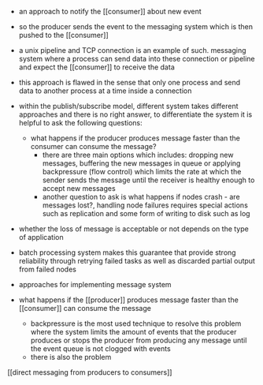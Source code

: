 - an approach to notify the [[consumer]] about new event 
- so the producer sends the event to the messaging system which is then pushed to the [[consumer]]
- a unix pipeline and TCP connection is an example of such. messaging system where a process can send data into these connection or pipeline and expect the [[consumer]] to receive the data 
- this approach is flawed in the sense that only one process and send data to another process at a time inside a connection

- within the publish/subscribe model, different system takes different approaches and there is no right answer, to differentiate the system it is helpful to ask the following questions:
	- what happens if the producer produces message faster than the consumer can consume the message?
		- there are three main options which includes: dropping new messages, buffering the new messages in queue or applying backpressure (flow control) which limits the rate at which the sender sends the message until the receiver is healthy enough to accept new messages
		- another question to ask is what happens if nodes crash - are messages lost?, handling node failures requires special actions such as replication and some form of writing to disk such as log
- whether the loss of message is acceptable or not depends on the type of application

- batch processing system makes this guarantee that provide strong reliability through retrying failed tasks as well as discarded partial output from failed nodes


- approaches for implementing message system
- what happens if the [[producer]] produces message faster than the [[consumer]] can consume the message
	- backpressure is the most used technique to resolve this problem where the system limits the amount of events that the producer produces or stops the producer from producing any message until the event queue is not clogged with events
	- there is also the problem 


[[direct messaging from producers to consumers]]